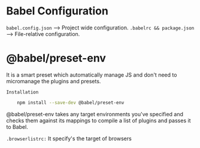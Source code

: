 # Babel Configuration

`babel.config.json` --> Project wide configuration.
`.babelrc && package.json` --> File-relative configuration.

# @babel/preset-env

It is a smart preset which automatically manage JS and don't need to micromanage the plugins and presets.

`Installation`

```bash
    npm install --save-dev @babel/preset-env
```

@babel/preset-env takes any target environments you've specified and checks them against its mappings to compile a list of plugins and passes it to Babel.

`.browserlistrc:` It specify's the target of browsers
